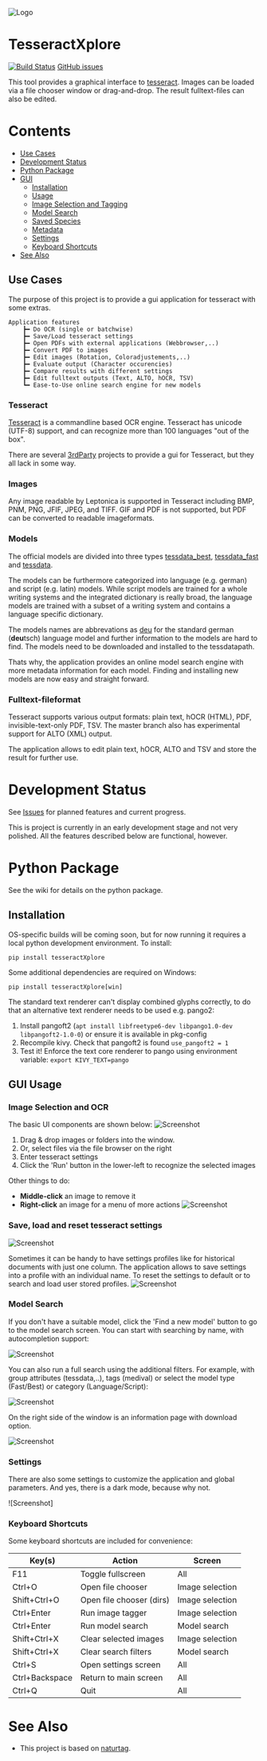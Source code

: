 ![Logo](assets/TX_logo.png)

# TesseractXplore
[![Build Status](https://travis-ci.org/JKamlah/tesseractXplore.svg?branch=dev)](https://travis-ci.org/JKamlah/tesseractXplore)
[GitHub issues](https://itmg.shields.io/github/issues/JKamlah/tesseractXplore)

This tool provides a graphical interface to [tesseract](https://github.com/tesseract-ocr/tesseract). 
Images can be loaded via a file chooser window or drag-and-drop. The result fulltext-files can also be edited.

# Contents

* [Use Cases](#use-cases)
* [Development Status](#development-status)
* [Python Package](#python-package)
* [GUI](#gui)
    * [Installation](#gui-installation)
    * [Usage](#gui-usage)
    * [Image Selection and Tagging](#image-selection-and-tagging)
    * [Model Search](#model-search)
    * [Saved Species](#saved-species)
    * [Metadata](#metadata)
    * [Settings](#settings)
    * [Keyboard Shortcuts](#keyboard-shortcuts)
* [See Also](#see-also)

## Use Cases
The purpose of this project is to provide a gui application for tesseract with
some extras.

```
Application features
    ┣━ Do OCR (single or batchwise)
    ┣━ Save/Load tesseract settings
    ┣━ Open PDFs with external applications (Webbrowser,..) 
    ┣━ Convert PDF to images 
    ┣━ Edit images (Rotation, Coloradjustements,..)
    ┣━ Evaluate output (Character occurencies)
    ┣━ Compare results with different settings
    ┣━ Edit fulltext outputs (Text, ALTO, hOCR, TSV)
    ┗━ Ease-to-Use online search engine for new models
```


### Tesseract
[Tesseract](https://github.com/tesseract-ocr/tesseract) is a commandline based OCR engine. 
Tesseract has unicode (UTF-8) support, and can recognize more than 100 languages "out of the box".

There are several [3rdParty](https://tesseract-ocr.github.io/tessdoc/User-Projects-%E2%80%93-3rdParty.html) projects
to provide a gui for Tesseract, but they all lack in some way.

### Images 
Any image readable by Leptonica is supported in Tesseract including BMP, PNM, PNG, JFIF, JPEG, and TIFF. GIF and PDF is
not supported, but PDF can be converted to readable imageformats.

### Models 
The official models are divided into three types [tessdata_best](https://github.com/tesseract-ocr/tessdata_best), 
[tessdata_fast](https://github.com/tesseract-ocr/tessdata_fast) and [tessdata](https://github.com/tesseract-ocr/tessdata).

The models can be furthermore categorized into language (e.g. german) and script 
(e.g. latin) models. While script models are trained for a whole writing systems and the integrated dictionary is really broad, 
the language models are trained with a subset of a writing system and contains a language specific dictionary.

The models names are abbrevations as [deu](https://github.com/tesseract-ocr/tessdata_fast/raw/master/deu.traineddata) for the 
standard german (**deu**tsch) language model and further information to the models are hard to find.
The models need to be downloaded and installed to the tessdatapath.

Thats why, the application provides an online model search engine with more metadata information for each
model. Finding and installing new models are now easy and straight forward.


### Fulltext-fileformat 
Tesseract supports various output formats: plain text, hOCR (HTML), PDF, invisible-text-only PDF, TSV. 
The master branch also has experimental support for ALTO (XML) output.

The application allows to edit plain text, hOCR, ALTO and TSV and store the result for further use.

# Development Status
See [Issues](https://github.com/JKamlah/tesseract-xplore/issues?q=) for planned features and
current progress.

This is project is currently in an early development stage and not very polished. All the
features described below are functional, however.

# Python Package
See the wiki for details on the python package.

## Installation
OS-specific builds will be coming soon, but for now running it requires a local python development
environment. To install:
```
pip install tesseractXplore
```
Some additional dependencies are required on Windows:
```
pip install tesseractXplore[win]
```

The standard text renderer can't display combined glyphs correctly, 
to do that an alternative text renderer needs to be used e.g. pango2:

1. Install pangoft2 (`apt install libfreetype6-dev libpango1.0-dev
   libpangoft2-1.0-0`) or ensure it is available in pkg-config
2. Recompile kivy. Check that pangoft2 is found `use_pangoft2 = 1`
3. Test it! Enforce the text core renderer to pango using environment variable:
   `export KIVY_TEXT=pango`

##  GUI Usage

### Image Selection and OCR 
The basic UI components are shown below:
![Screenshot](assets/screenshots/tesseractXplore.png)

1. Drag & drop images or folders into the window.
2. Or, select files via the file browser on the right
3. Enter tesseract settings 
4. Click the 'Run' button in the lower-left to recognize the selected images

Other things to do:
* **Middle-click** an image to remove it
* **Right-click** an image for a menu of more actions
![Screenshot](assets/screenshots/image_context_menu.png)

### Save, load and reset tesseract settings
![Screenshot](assets/screenshots/tesseract_settings_context_menu.png)

Sometimes it can be handy to have settings profiles like for historical documents with just one column.
The application allows to save settings into a profile with an individual name.
To reset the settings to default or to search and load user stored profiles.
![Screenshot](assets/screenshots/loading_tesseract_settings.png)


### Model Search
If you don't have a suitable model, click the 'Find a new model' button to go to the model
search screen. You can start with searching by name, with autocompletion support:

![Screenshot](assets/screenshots/tesseract_model_search_auto.png)

You can also run a full search using the additional filters. For example, with group attributes (tessdata,..), 
tags (medival) or select the model type (Fast/Best) or category (Language/Script):

![Screenshot](assets/screenshots/tesseract_model_search_filter.png)

On the right side of the window is an information page with download option.

![Screenshot](assets/screenshots/tesseract_model_search.png)

### Settings
There are also some settings to customize the application and global parameters.
And yes, there is a dark mode, because why not.

![Screenshot]

### Keyboard Shortcuts
Some keyboard shortcuts are included for convenience:

Key(s)          | Action                    | Screen
----            |----                       |----------
F11             | Toggle fullscreen         | All
Ctrl+O          | Open file chooser         | Image selection
Shift+Ctrl+O    | Open file chooser (dirs)  | Image selection
Ctrl+Enter      | Run image tagger          | Image selection
Ctrl+Enter      | Run model search          | Model search
Shift+Ctrl+X    | Clear selected images     | Image selection
Shift+Ctrl+X    | Clear search filters      | Model search
Ctrl+S          | Open settings screen      | All
Ctrl+Backspace  | Return to main screen     | All
Ctrl+Q          | Quit                      | All

# See Also
*  This project is based on [naturtag](https://github.com/JWCook/naturtag).

